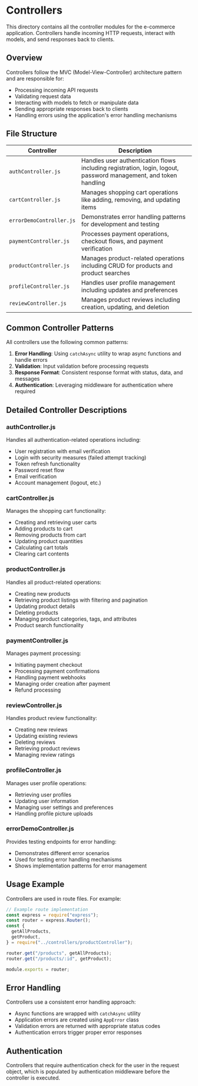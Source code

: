 # Controllers

This directory contains all the controller modules for the e-commerce application. Controllers handle incoming HTTP requests, interact with models, and send responses back to clients.

## Overview

Controllers follow the MVC (Model-View-Controller) architecture pattern and are responsible for:

- Processing incoming API requests
- Validating request data
- Interacting with models to fetch or manipulate data
- Sending appropriate responses back to clients
- Handling errors using the application's error handling mechanisms

## File Structure

| Controller               | Description                                                                                                      |
| ------------------------ | ---------------------------------------------------------------------------------------------------------------- |
| `authController.js`      | Handles user authentication flows including registration, login, logout, password management, and token handling |
| `cartController.js`      | Manages shopping cart operations like adding, removing, and updating items                                       |
| `errorDemoController.js` | Demonstrates error handling patterns for development and testing                                                 |
| `paymentController.js`   | Processes payment operations, checkout flows, and payment verification                                           |
| `productController.js`   | Manages product-related operations including CRUD for products and product searches                              |
| `profileController.js`   | Handles user profile management including updates and preferences                                                |
| `reviewController.js`    | Manages product reviews including creation, updating, and deletion                                               |

## Common Controller Patterns

All controllers use the following common patterns:

1. **Error Handling**: Using `catchAsync` utility to wrap async functions and handle errors
2. **Validation**: Input validation before processing requests
3. **Response Format**: Consistent response format with status, data, and messages
4. **Authentication**: Leveraging middleware for authentication where required

## Detailed Controller Descriptions

### authController.js

Handles all authentication-related operations including:

- User registration with email verification
- Login with security measures (failed attempt tracking)
- Token refresh functionality
- Password reset flow
- Email verification
- Account management (logout, etc.)

### cartController.js

Manages the shopping cart functionality:

- Creating and retrieving user carts
- Adding products to cart
- Removing products from cart
- Updating product quantities
- Calculating cart totals
- Clearing cart contents

### productController.js

Handles all product-related operations:

- Creating new products
- Retrieving product listings with filtering and pagination
- Updating product details
- Deleting products
- Managing product categories, tags, and attributes
- Product search functionality

### paymentController.js

Manages payment processing:

- Initiating payment checkout
- Processing payment confirmations
- Handling payment webhooks
- Managing order creation after payment
- Refund processing

### reviewController.js

Handles product review functionality:

- Creating new reviews
- Updating existing reviews
- Deleting reviews
- Retrieving product reviews
- Managing review ratings

### profileController.js

Manages user profile operations:

- Retrieving user profiles
- Updating user information
- Managing user settings and preferences
- Handling profile picture uploads

### errorDemoController.js

Provides testing endpoints for error handling:

- Demonstrates different error scenarios
- Used for testing error handling mechanisms
- Shows implementation patterns for error management

## Usage Example

Controllers are used in route files. For example:

```javascript
// Example route implementation
const express = require("express");
const router = express.Router();
const {
  getAllProducts,
  getProduct,
} = require("../controllers/productController");

router.get("/products", getAllProducts);
router.get("/products/:id", getProduct);

module.exports = router;
```

## Error Handling

Controllers use a consistent error handling approach:

- Async functions are wrapped with `catchAsync` utility
- Application errors are created using `AppError` class
- Validation errors are returned with appropriate status codes
- Authentication errors trigger proper error responses

## Authentication

Controllers that require authentication check for the user in the request object, which is populated by authentication middleware before the controller is executed.
